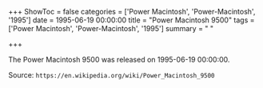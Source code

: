 +++
ShowToc = false
categories = ['Power Macintosh', 'Power-Macintosh', '1995']
date = 1995-06-19 00:00:00
title = "Power Macintosh 9500"
tags = ['Power Macintosh', 'Power-Macintosh', '1995']
summary = " "

+++

The Power Macintosh 9500 was released on 1995-06-19 00:00:00.

Source: `https://en.wikipedia.org/wiki/Power_Macintosh_9500`


